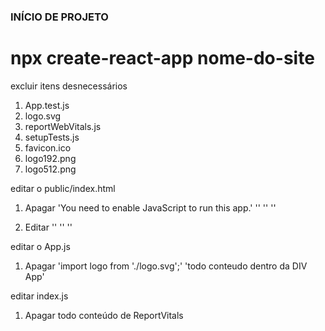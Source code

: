 ### INÍCIO DE PROJETO

# npx create-react-app nome-do-site

excluir itens desnecessários
1. App.test.js
2. logo.svg
3. reportWebVitals.js
4. setupTests.js
5. favicon.ico
6. logo192.png
7. logo512.png

editar o public/index.html
1. Apagar 
    '<noscript>You need to enable JavaScript to run this app.</noscript>'
    '<link rel="apple-touch-icon" href="%PUBLIC_URL%/logo192.png" />'
    '<link rel="manifest" href="%PUBLIC_URL%/manifest.json" />'
    '<meta name="theme-color" content="#000000" />'
    
2. Editar
    '<title></title>'
    '<link rel="icon" href="%PUBLIC_URL%/favicon.ico" />'
    '<html lang="en">'

editar o App.js
1. Apagar
    'import logo from './logo.svg';'
    'todo conteudo dentro da DIV App'

editar index.js
1. Apagar
    todo conteúdo de ReportVitals